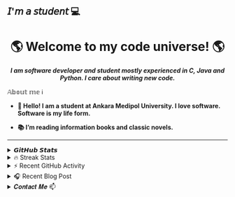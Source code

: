 ## 𝘐'𝘮 𝘢 𝘴𝘵𝘶𝘥𝘦𝘯𝘵 :computer:
<h1 align = "center">🌎 Welcome to my code universe! 🌎</h1>
<p align = "center"><i><strong>I am software developer and student mostly experienced in C, Java and Python. I care about writing new code.</strong></i></p>




<summary>𝔸𝕓𝕠𝕦𝕥 𝕞𝕖 ℹ️</summary>

  
- <b><strong> 💬 Hello! I am a student at Ankara Medipol University. I love software. Software is my life form. </strong></b>

- <b><strong> :books: I’m reading information books and classic novels. </strong></b>
---
<details>  

<summary> 𝙂𝙞𝙩𝙃𝙪𝙗 𝙎𝙩𝙖𝙩𝙨 </summary>
 <div align="center">
    
 <img height=177 src="https://github-readme-stats.vercel.app/api?username=nergizozgeerdagi&show_icons=true&theme=dark" alt="nergizozgeerdagi" />
  
  </div>
  
 <div align="center">
   <img height=125 src="https://github-readme-stats.vercel.app/api/pin?username=nergizozgeerdagi&repo=HrmsProjectBackend&show_icons=true&theme=dark">
    <img height=125 src="https://github-readme-stats.vercel.app/api/pin?username=nergizozgeerdagi&repo=HrmsProjectFrontend&show_icons=true&theme=dark">
   <img height=125 src="https://github-readme-stats.vercel.app/api/pin?username=nergizozgeerdagi&repo=CProgrammingCourse&show_icons=true&theme=dark">
      <img height=125 src="https://github-readme-stats.vercel.app/api/pin?username=nergizozgeerdagi&repo=PythonForBasicLevel&show_icons=true&theme=dark">
 <img height=125 src="https://github-readme-stats.vercel.app/api/pin?username=nergizozgeerdagi&repo=JavaCamp&show_icons=true&theme=dark">
   <img height=177  src="https://github-readme-stats.vercel.app/api/top-langs/?username=nergizozgeerdagi&theme=tokyonight&layout=compact">
  <img height=140 src="https://github-profile-trophy.vercel.app/?username=nergizozgeerdagi&theme=gruvbox&rank=SECRET,SSS,SS,S,AAA,AA,A,B&margin-w=5" alt="nergizozgeerdagi" />

</div>
 
  
  </details>
<details> 
  <summary>🔥 Streak Stats</summary>
  <br/>
   <p align="center">
  <a href="https://github.com/nergizozgeerdagi">
    <img title="🔥 Get streak stats for your profile at git.io/streak-stats" alt="DenverCoder1's streak" src="https://github-readme-streak-stats.herokuapp.com/?user=nergizozgeerdagi&theme=monokai-metallian&hide_border=true"/>
  </a>
</p>
  </details>
  
  </details>
<details>
  
  <summary>⚡ Recent GitHub Activity</summary>
  <br/>
<img alt="NergizERDAGI's Activity Graph" src="https://activity-graph.herokuapp.com/graph?username=nergizozgeerdagi&bg_color=1F222E&color=F8D866&line=F85D7F&point=FFFFFF&hide_border=true"/>
  </details>
  
  </details>
<details>
    <summary>🎧 Recent Blog Post</summary>
<!-- BLOG-POST-LIST:START -->  
If things goes well, this section should automatically be replaced by a list of your blog posts after you commit your readme file. 
![image](https://user-images.githubusercontent.com/71608318/131256342-75f9950e-4d10-48ec-a732-b1c5b9ecf28b.png)

<!-- BLOG-POST-LIST:END -->  
  [[https://spotify-github-profile.vercel.app/api/view.svg?uid=31w5wnwj3ntbznfjezbl6rl6644q&redirect=true][https://spotify-github-profile.vercel.app/api/view.svg?uid=31w5wnwj3ntbznfjezbl6rl6644q&cover_image=true&theme=default)]]
</details>


</details>
  <details>
<summary> 𝑪𝒐𝒏𝒕𝒂𝒄𝒕 𝑴𝒆 📫</summary>
  
  <img align="left" alt="nergizozgeerdagi | Gmail" width="22px" src="https://cdn.jsdelivr.net/npm/simple-icons@v3/icons/gmail.svg" />nergiz.erdagi@gmail.com
[![Instagram Badge](https://img.shields.io/badge/Instagram-E4405F?style=badge&logo=instagram&logoColor=white)](https://www.instagram.com/nurtemasa/) 
[![Linkedin Badge](https://img.shields.io/badge/LinkedIn-0077B5?style=badge&logo=linkedin&logoColor=white)](https://www.linkedin.com/in/nergizozgeerdagi) 
</details>

